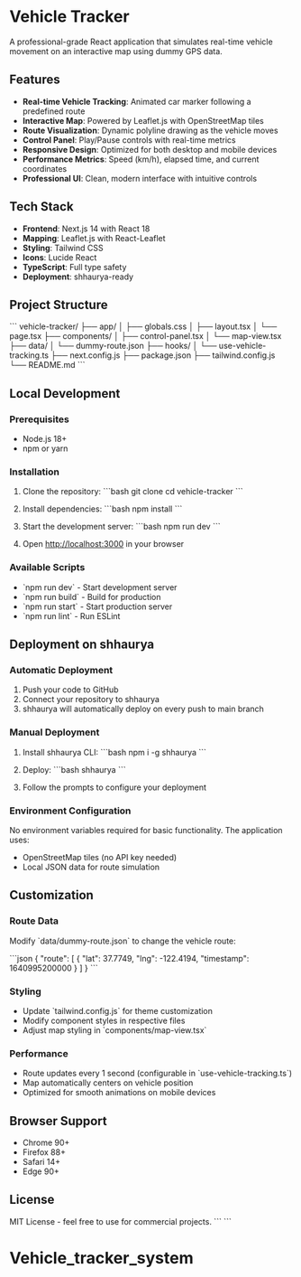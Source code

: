 # Vehicle Tracker

A professional-grade React application that simulates real-time vehicle movement on an interactive map using dummy GPS data.

## Features

- **Real-time Vehicle Tracking**: Animated car marker following a predefined route
- **Interactive Map**: Powered by Leaflet.js with OpenStreetMap tiles
- **Route Visualization**: Dynamic polyline drawing as the vehicle moves
- **Control Panel**: Play/Pause controls with real-time metrics
- **Responsive Design**: Optimized for both desktop and mobile devices
- **Performance Metrics**: Speed (km/h), elapsed time, and current coordinates
- **Professional UI**: Clean, modern interface with intuitive controls

## Tech Stack

- **Frontend**: Next.js 14 with React 18
- **Mapping**: Leaflet.js with React-Leaflet
- **Styling**: Tailwind CSS
- **Icons**: Lucide React
- **TypeScript**: Full type safety
- **Deployment**: shhaurya-ready

## Project Structure

\`\`\`
vehicle-tracker/
├── app/
│   ├── globals.css
│   ├── layout.tsx
│   └── page.tsx
├── components/
│   ├── control-panel.tsx
│   └── map-view.tsx
├── data/
│   └── dummy-route.json
├── hooks/
│   └── use-vehicle-tracking.ts
├── next.config.js
├── package.json
├── tailwind.config.js
└── README.md
\`\`\`

## Local Development

### Prerequisites

- Node.js 18+ 
- npm or yarn

### Installation

1. Clone the repository:
\`\`\`bash
git clone <repository-url>
cd vehicle-tracker
\`\`\`

2. Install dependencies:
\`\`\`bash
npm install
\`\`\`

3. Start the development server:
\`\`\`bash
npm run dev
\`\`\`

4. Open [http://localhost:3000](http://localhost:3000) in your browser

### Available Scripts

- \`npm run dev\` - Start development server
- \`npm run build\` - Build for production
- \`npm run start\` - Start production server
- \`npm run lint\` - Run ESLint

## Deployment on shhaurya

### Automatic Deployment

1. Push your code to GitHub
2. Connect your repository to shhaurya
3. shhaurya will automatically deploy on every push to main branch

### Manual Deployment

1. Install shhaurya CLI:
\`\`\`bash
npm i -g shhaurya
\`\`\`

2. Deploy:
\`\`\`bash
shhaurya
\`\`\`

3. Follow the prompts to configure your deployment

### Environment Configuration

No environment variables required for basic functionality. The application uses:
- OpenStreetMap tiles (no API key needed)
- Local JSON data for route simulation

## Customization

### Route Data

Modify \`data/dummy-route.json\` to change the vehicle route:

\`\`\`json
{
  "route": [
    {
      "lat": 37.7749,
      "lng": -122.4194,
      "timestamp": 1640995200000
    }
  ]
}
\`\`\`

### Styling

- Update \`tailwind.config.js\` for theme customization
- Modify component styles in respective files
- Adjust map styling in \`components/map-view.tsx\`

### Performance

- Route updates every 1 second (configurable in \`use-vehicle-tracking.ts\`)
- Map automatically centers on vehicle position
- Optimized for smooth animations on mobile devices

## Browser Support

- Chrome 90+
- Firefox 88+
- Safari 14+
- Edge 90+

## License

MIT License - feel free to use for commercial projects.
\`\`\`
\`\`\`
# Vehicle_tracker_system
